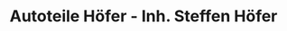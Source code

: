 ---
title: "Autoteile Höfer - Inh. Steffen Höfer"
url: /plate/autoteile-hoefer-inh-steffen-hoefer/
shop: Autowerkstatt
---